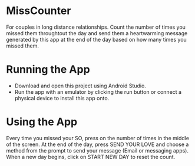 # MissCounter
For couples in long distance relationships. Count the number of times you missed them throughtout the day and send them a heartwarming message generated by this app at the end of the day based on how many times you missed them.
# Running the App
* Download and open this project using Android Studio. 
* Run the app with an emulator by clicking the run button or connect a physical device to install this app onto.
# Using the App
Every time you missed your SO, press on the number of times in the middle of the screen. At the end of the day, press SEND YOUR LOVE and choose a method from the prompt to send your message (Email or messaging apps). When a new day begins, click on START NEW DAY to reset the count. 
